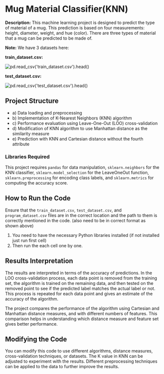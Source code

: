 # Mug Material Classifier(KNN)

**Description:** This machine learning project is designed to predict the type of material of a mug. This prediction is based on four measurements: height, diameter, weight, and hue (color). There are three types of material that a mug can be predicted to be made of.

**Note:** We have 3 datasets here:

**train_dataset.csv:** 

![pd.read_csv('train_dataset.csv').head()](https://raw.githubusercontent.com/EliteArrow/Mug-Material-Type-Prediction/main/Screenshots/Untitled.png)


**test_dataset.csv:**

![pd.read_csv('test_dataset.csv').head()](https://raw.githubusercontent.com/EliteArrow/Mug-Material-Type-Prediction/main/Screenshots/Untitled%201.png)


## Project Structure

- a) Data loading and preprocessing
- b) Implementation of K-Nearest Neighbors (KNN) algorithm
- c) Performance evaluation using Leave-One-Out (LOO) cross-validation
- d) Modification of KNN algorithm to use Manhattan distance as the similarity measure
- e) Prediction with KNN and Cartesian distance without the fourth attribute

### Libraries Required

This project requires `pandas` for data manipulation, `sklearn.neighbors` for the KNN classifier, `sklearn.model_selection` for the LeaveOneOut function, `sklearn.preprocessing` for encoding class labels, and `sklearn.metrics` for computing the accuracy score.

## How to Run the Code

Ensure that the `train_dataset.csv`, `test_dataset.csv`, and `program_dataset.csv` files are in the correct location and the path to them is correctly mentioned in the code. (also need to be in correct format as shown above)

1. You need to have the necessary Python libraries installed (if not installed just run first cell)
2. Then run the each cell one by one.

## Results Interpretation

The results are interpreted in terms of the accuracy of predictions. In the LOO cross-validation process, each data point is removed from the training set, the algorithm is trained on the remaining data, and then tested on the removed point to see if the predicted label matches the actual label or not. This process is repeated for each data point and gives an estimate of the accuracy of the algorithm.

The project compares the performance of the algorithm using Cartesian and Manhattan distance measures, and with different numbers of features. This comparison helps in understanding which distance measure and feature set gives better performance.

## Modifying the Code

You can modify this code to use different algorithms, distance measures, cross-validation techniques, or datasets. The K value in KNN can be adjusted to experiment with the results. Different preprocessing techniques can be applied to the data to further improve the results.
